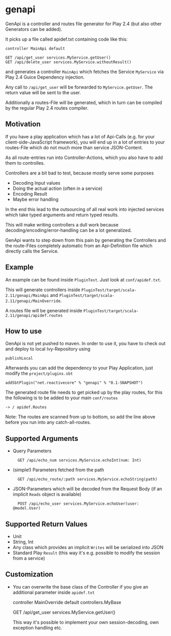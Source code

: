 genapi
======

GenApi is a controller and routes file generator for Play 2.4 (but also other Generators can be added).

It picks up a file called apidef.txt containing code like this:

    controller MainApi default
    
    GET /api/get_user services.MyService.getUser()
    GET /api/delete_user services.MyService.withoutResult()

and generates a controller `MainApi` which fetches the Service `MyService` via Play 2.4 Guice Dependency injection.
 
Any call to `/api/get_user` will be forwarded to `MyService.getUser`. The return value will be sent to the user.

Additionally a routes-File will be generated, which in turn can be compiled by the regular Play 2.4 routes compiler.

Motivation
----------

If you have a play application which has a lot of Api-Calls (e.g. for your client-side-JavaScript framework), you will end up 
in a lot of entries to your routes-File which do not much more than service JSON-Content. 

As all route-entries run into Controller-Actions, which you also have to add them to controlles.

Controllers are a bit bad to test, because mostly serve some purposes

- Decoding Input values
- Doing the actual action (often in a service)
- Encoding Result
- Maybe error handling

In the end this lead to the outsourcing of all real work into injected services which take typed arguments and return typed results.
 
This will make writing controllers a dull work because decoding/encoding/error-handling can be a lot generalized. 

GenApi wants to step down from this pain by generating the Controllers and the route-Files completely automatic from an Api-Definition file
which directly calls the Service.

Example
-------

An example can be found inside `PluginTest`. Just look at `conf/apidef.txt`.

This will generate controllers inside `PluginTest/target/scala-2.11/genapi/MainApi` and `PluginTest/target/scala-2.11/genapi/MainOverride`.

A routes file will be generated inside `PluginTest/target/scala-2.11/genapi/apidef.routes`

How to use
----------

GenApi is not yet pushed to maven. In order to use it, you have to check out and deploy to local Ivy-Repository using

    publishLocal
    
Afterwards you can add the dependency to your Play Application, just modify the `project/plugins.sbt`

    addSbtPlugin("net.reactivecore" % "genapi" % "0.1-SNAPSHOT")
    
The generated route file needs to get picked up by the play routes, for this the following is to be added to your main `conf/routes`

    -> / apidef.Routes

Note: The routes are scanned from up to bottom, so add the line above before you run into any catch-all-routes.


Supported Arguments
-------------------

* Query Parameters

        GET /api/echo_num services.MyService.echoInt(num: Int)

* (simple!) Parameters fetched from the path

        GET /api/echo_route/:path services.MyService.echoString(path)

* JSON-Parameters which will be decoded from the Request Body (if an implicit `Reads` object is available)
      
        POST /api/echo_user services.MyService.echoUser(user: @model.User)

Supported Return Values
-----------------------

* Unit
* String, Int
* Any class which provides an implicit `Writes` will be serialized into JSON
* Standard Play `Result` (this way it's e.g. possible to modify the session from a service)

Customization
-------------

* You can overwrite the base class of the Controller if you give an additional parameter inside `apidef.txt`

    controller MainOverride default controllers.MyBase

    GET /api/get_user services.MyService.getUser()

  This way it's possible to implement your own session-decoding, own exception handling etc.


